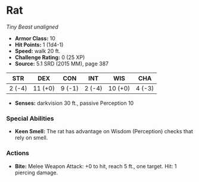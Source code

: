 # Rat

*Tiny* *Beast* *unaligned*

- **Armor Class:** 10
- **Hit Points:** 1 (1d4-1)
- **Speed:** walk 20 ft.
- **Challenge Rating:** 0 (25 XP)
- **Source:** 5.1 SRD (2015 MM), page 387

| STR | DEX | CON | INT | WIS | CHA |
| --- | --- | --- | --- | --- | --- |
| 2 (-4) | 11 (+0) | 9 (-1) | 2 (-4) | 10 (+0) | 4 (-3) |

- **Senses:** darkvision 30 ft., passive Perception 10

### Special Abilities

- **Keen Smell:** The rat has advantage on Wisdom (Perception) checks that rely on smell.

### Actions

- **Bite:** Melee Weapon Attack: +0 to hit, reach 5 ft., one target. Hit: 1 piercing damage.


